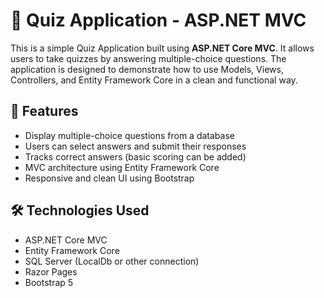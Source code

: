 # 🧠 Quiz Application - ASP.NET MVC

This is a simple Quiz Application built using **ASP.NET Core MVC**. It allows users to take quizzes by answering multiple-choice questions. The application is designed to demonstrate how to use Models, Views, Controllers, and Entity Framework Core in a clean and functional way.

## 🚀 Features

- Display multiple-choice questions from a database
- Users can select answers and submit their responses
- Tracks correct answers (basic scoring can be added)
- MVC architecture using Entity Framework Core
- Responsive and clean UI using Bootstrap

## 🛠️ Technologies Used

- ASP.NET Core MVC
- Entity Framework Core
- SQL Server (LocalDb or other connection)
- Razor Pages
- Bootstrap 5



